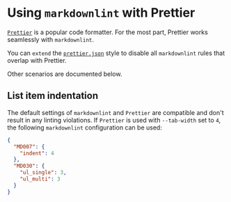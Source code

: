 # Using `markdownlint` with Prettier

[`Prettier`](https://prettier.io) is a popular code formatter.
For the most part, Prettier works seamlessly with `markdownlint`.

You can `extend` the [`prettier.json`](../style/prettier.json) style to disable
all `markdownlint` rules that overlap with Prettier.

Other scenarios are documented below.

## List item indentation

The default settings of `markdownlint` and `Prettier` are compatible and don't
result in any linting violations. If `Prettier` is used with `--tab-width` set
to `4`, the following `markdownlint` configuration can be used:

```json
{
  "MD007": {
    "indent": 4
  },
  "MD030": {
    "ul_single": 3,
    "ul_multi": 3
  }
}
```
